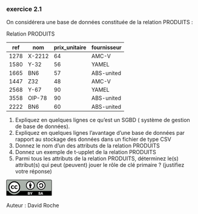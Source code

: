 ### exercice 2.1

On considérera une base de données constituée de la relation PRODUITS :

Relation PRODUITS

| ref  | nom    | prix_unitaire | fournisseur |
| ---- | ------ | ------------- | ----------- |
| 1278 | X-2212 | 64            | AMC-V       |
| 1580 | Y-32   | 56            | YAMEL       |
| 1665 | BN6    | 57            | ABS-united  |
| 1447 | Z32    | 48            | AMC-V       |
| 2568 | Y-67   | 90            | YAMEL       |
| 3558 | OIP-78 | 90            | ABS-united  |
| 2222 | BN6    | 60            | ABS-united  |

1. Expliquez en quelques lignes ce qu’est un SGBD ( système de gestion de base de données).
2. Expliquez en quelques lignes l’avantage d’une base de données par rapport au stockage des données dans un fichier de type CSV
3. Donnez le nom d’un des attributs de la relation PRODUITS 
4. Donnez un exemple de t-upplet de la relation PRODUITS
5. Parmi tous les attributs de la relation PRODUITS, déterminez le(s) attribut(s) qui peut (peuvent) jouer le rôle de clé primaire ? (justifiez votre réponse)

![](img/cc.png)

Auteur : David Roche

